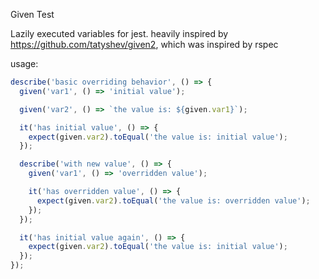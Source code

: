 Given Test

Lazily executed variables for jest.
heavily inspired by https://github.com/tatyshev/given2, which was inspired by rspec

usage:

```javascript
describe('basic overriding behavior', () => {
  given('var1', () => 'initial value');

  given('var2', () => `the value is: ${given.var1}`);

  it('has initial value', () => {
    expect(given.var2).toEqual('the value is: initial value');
  });

  describe('with new value', () => {
    given('var1', () => 'overridden value');

    it('has overridden value', () => {
      expect(given.var2).toEqual('the value is: overridden value');
    });
  });

  it('has initial value again', () => {
    expect(given.var2).toEqual('the value is: initial value');
  });
});
```
